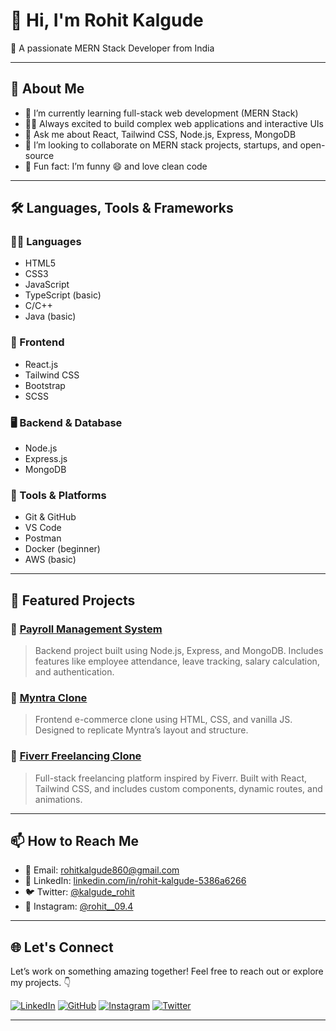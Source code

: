 # 👋 Hi, I'm Rohit Kalgude

🚀 A passionate MERN Stack Developer from India

---

## 🧠 About Me

- 🌱 I’m currently learning full-stack web development (MERN Stack)
- 👨‍💻 Always excited to build complex web applications and interactive UIs
- 💬 Ask me about React, Tailwind CSS, Node.js, Express, MongoDB
- 👯 I’m looking to collaborate on MERN stack projects, startups, and open-source
- 🧩 Fun fact: I’m funny 😄 and love clean code

---

## 🛠️ Languages, Tools & Frameworks

### 👨‍💻 Languages
- HTML5
- CSS3
- JavaScript
- TypeScript (basic)
- C/C++
- Java (basic)

### 🔧 Frontend
- React.js
- Tailwind CSS
- Bootstrap
- SCSS

### 🖥️ Backend & Database
- Node.js
- Express.js
- MongoDB

### 🧰 Tools & Platforms
- Git & GitHub
- VS Code
- Postman
- Docker (beginner)
- AWS (basic)

---

## 📁 Featured Projects

### 🔹 [Payroll Management System](https://github.com/Rohitkalgude/PayrollMenament)
> Backend project built using Node.js, Express, and MongoDB. Includes features like employee attendance, leave tracking, salary calculation, and authentication.

### 🔹 [Myntra Clone](https://github.com/Rohitkalgude/Myntra)
> Frontend e-commerce clone using HTML, CSS, and vanilla JS. Designed to replicate Myntra’s layout and structure.

### 🔹 [Fiverr Freelancing Clone](https://github.com/Rohitkalgude/Fiverr-Freelancing-Clone)
> Full-stack freelancing platform inspired by Fiverr. Built with React, Tailwind CSS, and includes custom components, dynamic routes, and animations.

---

## 📫 How to Reach Me

- 📧 Email: [rohitkalgude860@gmail.com](mailto:rohitkalgude860@gmail.com)
- 🔗 LinkedIn: [linkedin.com/in/rohit-kalgude-5386a6266](https://www.linkedin.com/in/rohit-kalgude-5386a6266)
- 🐦 Twitter: [@kalgude_rohit](https://x.com/kalgude_rohit?s=09)
- 📸 Instagram: [@rohit__09.4](https://www.instagram.com/rohit__09.4/#)

---


## 🌐 Let's Connect

Let’s work on something amazing together! Feel free to reach out or explore my projects. 👇

[![LinkedIn](https://img.shields.io/badge/LinkedIn-blue?style=flat&logo=linkedin&labelColor=blue)](https://www.linkedin.com/in/rohit-kalgude-5386a6266)
[![GitHub](https://img.shields.io/badge/GitHub-black?style=flat&logo=github)](https://github.com/rohitkalgude007)
[![Instagram](https://img.shields.io/badge/Instagram-pink?style=flat&logo=instagram)](https://www.instagram.com/rohit__09.4/#)
[![Twitter](https://img.shields.io/badge/Twitter-blue?style=flat&logo=twitter)](https://x.com/kalgude_rohit?s=09)

---
